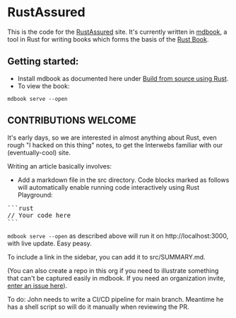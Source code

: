 # RustAssured

This is the code for the [RustAssured](https://rustassured.com) site.
It's currently written in [mdbook](https://rust-lang.github.io/mdBook/), a tool in Rust for writing books which forms the basis of the [Rust Book](https://github.com/rust-lang/book). 

## Getting started:
* Install mdbook as documented here under [Build from source using Rust](https://rust-lang.github.io/mdBook/guide/installation.html#build-from-source-using-rust).
* To view the book:
```
mdbook serve --open
```

## CONTRIBUTIONS WELCOME

It's early days, so we are interested in almost anything about Rust, even rough "I hacked on this thing" notes, to get the Interwebs familiar with our (eventually-cool) site.

Writing an article basically involves:

* Add a markdown file in the src directory.  Code blocks marked as follows will automatically enable running code interactively using Rust Playground:

<pre>
```rust
// Your code here
```
</pre>

```mdbook serve --open``` as described above will run it on http://localhost:3000, with live update.  Easy peasy.

To include a link in the sidebar, you can add it to src/SUMMARY.md.

(You can also create a repo in this org if you need to illustrate something that can't be captured easily in mdbook.  If you need an organization invite, [enter an issue here](https://github.com/RustCoders/rustassured/issues)).

To do: John needs to write a CI/CD pipeline for main branch. Meantime he has a shell script so will do it manually when reviewing the PR.

